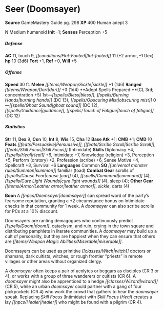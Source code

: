 ﻿---
cssclass: [monsters]
title1: Seer (Doomsayer)
title2: Seer (Doomsayer)
CR: 1
sources:
- name: GameMastery Guide
  page: 298
  link: http://paizo.com/pathfinderRPG/v5748btpy8ffn
XP: 400
race: Human
classes:
- adept 3
alignment: N
size: Medium
type: humanoid
initiative:
  bonus: -1
AC:
  AC: 11
  touch: 9
  flat_footed: 11
  components:
    armor: 2
    dex: -1
HP:
  HP: 10
  long: 3d6
saves:
  fort: 1
  ref: 0
  will: 5
speeds:
  base: 30
attacks:
  melee:
  - - text: sickle +1 (1d6)
      entries:
      - - damage: 1d6
      attack: sickle
      bonus:
      - 1
  ranged:
  - - text: dart +0 (1d4)
      entries:
      - - damage: 1d4
      attack: dart
      bonus:
      - 0
spells:
  entries:
  - name: bless
    source: Adept
    level: 1
  - name: burning hands
    source: Adept
    level: 1
    DC: 13
  - name: obscuring mist
    source: Adept
    level: 1
  - name: ghost sound
    source: Adept
    level: 0
    DC: 12
  - name: guidance
    source: Adept
    level: 0
  - name: touch of fatigue
    source: Adept
    level: 0
    DC: 12
  sources:
  - name: Adept
    type: prepared
    CL: 3
    concentration: 5
ability_scores:
  STR: 11
  DEX: 9
  CON: 10
  INT: 8
  WIS: 15
  CHA: 12
BAB: 1
CMB: 1
CMD: 10
feats:
- name: Persuasive
- name: Scribe Scroll
- name: Skill Focus (Intimidate)
skills:
  Diplomacy: 4
  Heal: 6
  Intimidate: 7
  Knowledge (religion): 3
  Perception: 5
  Perform (oratory): 2
  Profession (scribe): 6
  Sense Motive: 4
  Spellcraft: 3
  Survival: 6
languages:
- Common
special_qualities:
- summon familiar (toad)
gear:
  combat:
  - scrolls of cause fear (4)
  - command (4)
  - cure light wounds (4)
  - sleep (4)
  other:
  - leather armor
  - sickle
  - darts (4)
npc_boon: A doomsayer can spread word of the party's fearsome reputation, granting
  a +2 circumstance bonus on Intimidate checks in that community for 1 week. A doomsayer
  can also scribe scrolls for PCs at a 10% discount.
desc_long: |-
  Doomsayers are ranting demagogues who continuously predict doom, cataclysm, and ruin, crying in the town square and distributing pamphlets in literate communities. A doomsayer may build up a cult of personality, but they are happiest when they can ensure that others are miserable.

  Doomsayers can be used as primitive witch doctors or shamans, dark cultists, witches, or rough frontier “priests” in remote villages or other areas without organized clergy.

  A doomsayer often keeps a pair of acolytes or beggars as disciples (CR 3 or 4), or works with a group of three wanderers or cultists (CR 6). A doomsayer might also be apprenticed to a hedge wizard (CR 5), while an urban doomsayer could partner with a gang of four pickpockets (CR 4) who work the crowd that gathers to hear the doomsayer speak. Replacing Skill Focus (Intimidate) with Skill Focus (Heal) creates a lay healer who might be found with a pilgrim (CR 4).

---

# Seer (Doomsayer)

**Source** GameMastery Guide pg. 298
**XP** 400
Human adept 3

N Medium humanoid
**Init** –1; **Senses** Perception +5

##### Defense

**AC** 11, touch 9, _[[conditions/Flat-Footed|flat-footed]]_ 11 (+2 armor, –1 Dex)
**hp** 10 (3d6)
**Fort** +1, **Ref** +0, **Will** +5

##### Offense
**Speed** 30 ft.
**Melee** _[[items/Weapon/Sickle|sickle]]_ +1 (1d6)
**Ranged** _[[items/Weapon/Dart|dart]]_ +0 (1d4)
**Adept Spells Prepared **(CL 3rd; concentration +5)
1st—_[[spells/Bless|bless]]_, _[[spells/Burning Hands|burning hands]]_ (DC 13), _[[spells/Obscuring Mist|obscuring mist]]_
0—_[[spells/Ghost Sound|ghost sound]]_ (DC 12), _[[spells/Guidance|guidance]]_, _[[spells/Touch of Fatigue|touch of fatigue]]_ (DC 12)

##### Statistics
**Str** 11, **Dex** 9, **Con** 10, **Int** 8, **Wis** 15, **Cha** 12
**Base Atk** +1; **CMB** +1; **CMD** 10
**Feats** _[[feats/Persuasive|Persuasive]]_, _[[feats/Scribe Scroll|Scribe Scroll]]_, _[[feats/Skill Focus|Skill Focus]]_ (Intimidate)
**Skills** Diplomacy +4, _[[spells/Heal|Heal]]_ +6, Intimidate +7, Knowledge (religion) +3, Perception +5, Perform (oratory) +2, Profession (scribe) +6, Sense Motive +4, Spellcraft +3, Survival +6
**Languages** Common
**SQ** _[[universal monster rules/Summon|summon]]_ familiar (toad)
**Combat Gear** scrolls of _[[spells/Cause Fear|cause fear]]_ (4), _[[spells/Command|command]]_ (4), _[[spells/Cure Light Wounds|cure light wounds]]_ (4), sleep (4); **Other Gear** _[[items/Armor/Leather armor|leather armor]]_, _sickle_, darts (4)

**Boon** A _[[npcs/Doomsayer|doomsayer]]_ can spread word of the party’s fearsome reputation, granting a +2 circumstance bonus on Intimidate checks in that community for 1 week. A _doomsayer_ can also scribe scrolls for PCs at a 10% discount.

Doomsayers are ranting demagogues who continuously predict _[[spells/Doom|doom]]_, cataclysm, and ruin, crying in the town square and distributing pamphlets in literate communities. A _doomsayer_ may build up a cult of personality, but they are happiest when they can ensure that others are _[[items/Weapon Magic Abilities/Miserable|miserable]]_.

Doomsayers can be used as primitive _[[classes/Witch|witch]]_ doctors or shamans, dark cultists, witches, or rough frontier “priests” in remote villages or other areas without organized clergy.

A _doomsayer_ often keeps a pair of acolytes or beggars as disciples (CR 3 or 4), or works with a group of three wanderers or cultists (CR 6). A _doomsayer_ might also be apprenticed to a hedge _[[classes/Wizard|wizard]]_ (CR 5), while an urban _doomsayer_ could partner with a gang of four pickpockets (CR 4) who work the crowd that gathers to hear the _doomsayer_ speak. Replacing _Skill Focus_ (Intimidate) with _Skill Focus_ (_Heal_) creates a lay _[[npcs/Healer|healer]]_ who might be found with a pilgrim (CR 4).